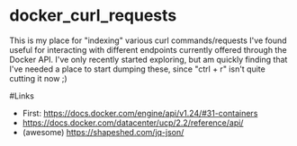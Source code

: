 # docker_curl_requests
This is my place for "indexing" various curl commands/requests I've found useful for interacting with different endpoints currently offered through the Docker API. I've only recently started exploring, but am quickly finding that I've needed a place to start dumping these, since "ctrl + r" isn't quite cutting it now ;)

#Links
* First: https://docs.docker.com/engine/api/v1.24/#31-containers
* https://docs.docker.com/datacenter/ucp/2.2/reference/api/
* (awesome) https://shapeshed.com/jq-json/
